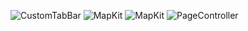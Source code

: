 ![CustomTabBar](https://user-images.githubusercontent.com/38347138/127751326-edd3594e-8976-435a-b2fc-d3f4809d27a3.gif)
![MapKit](https://user-images.githubusercontent.com/38347138/127762816-525b6d75-f721-4aa0-a5e6-af2baaac8cbe.gif)
![MapKit](https://user-images.githubusercontent.com/38347138/125178837-10ca6680-e1f1-11eb-8ae3-9a664bd07aa5.gif)
![PageController](https://user-images.githubusercontent.com/38347138/125178838-11fb9380-e1f1-11eb-8f1b-0f9733e14cbd.gif)
